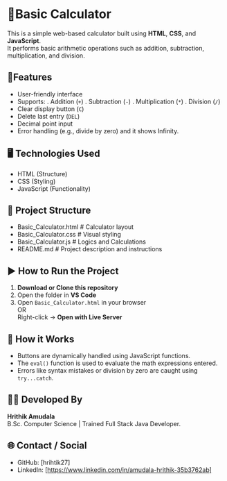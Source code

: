 # 🔢Basic Calculator

This is a simple web-based calculator built using **HTML**, **CSS**, and **JavaScript**.  
It performs basic arithmetic operations such as addition, subtraction, multiplication, and division.


## 🚀Features

- User-friendly interface
- Supports:
  . Addition (`+`)
  . Subtraction (`-`)
  . Multiplication (`*`)
  . Division (`/`)
- Clear display button (`C`)
- Delete last entry (`DEL`)
- Decimal point input
- Error handling (e.g., divide by zero) and it shows Infinity.


## 🖥️ Technologies Used

- HTML (Structure)
- CSS (Styling)
- JavaScript (Functionality)


## 📂 Project Structure

- Basic_Calculator.html  # Calculator layout
- Basic_Calculator.css   # Visual styling
- Basic_Calculator.js    # Logics and Calculations
- README.md              # Project description and instructions


## ▶️ How to Run the Project

1. **Download or Clone this repository**
2. Open the folder in **VS Code**
3. Open `Basic_Calculator.html` in your browser  
   OR  
   Right-click → **Open with Live Server**


## 🔧 How it Works

- Buttons are dynamically handled using JavaScript functions.
- The `eval()` function is used to evaluate the math expressions entered.
- Errors like syntax mistakes or division by zero are caught using `try...catch`.


## 🧑‍💻 Developed By

**Hrithik Amudala**  
 B.Sc. Computer Science | Trained Full Stack Java Developer.


## 🌐 Contact / Social

- GitHub: [hrihtik27]
- LinkedIn: [https://www.linkedin.com/in/amudala-hrithik-35b3762ab]